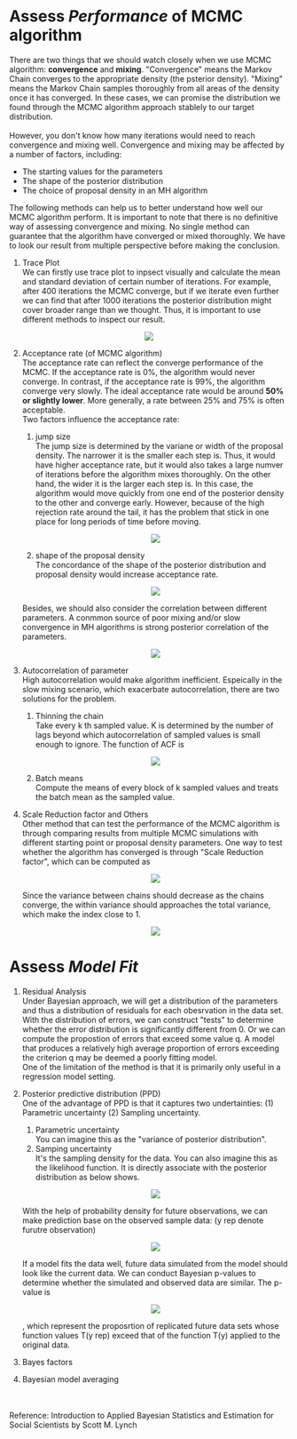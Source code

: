 # Assess *Performance* of MCMC algorithm
There are two things that we should watch closely when we use MCMC algorithm: **convergence** and **mixing**. "Convergence" means the Markov Chain converges to the appropriate density (the psterior density). "Mixing" means the Markov Chain samples thoroughly from all areas of the density once it has converged. In these cases, we can promise the distribution we found through the MCMC algorithm approach stablely to our target distribution.<br/>
<br/>
However, you don't know how many iterations would need to reach convergence and mixing well. Convergence and mixing may be affected by a number of factors, including:
* The starting values for the parameters
* The shape of the posterior distribution
* The choice of proposal density in an MH algorithm

The following methods can help us to better understand how well our MCMC algorithm perform. It is important to note that there is no definitive way of assessing convergence and mixing. No single method can guarantee that the algorithm have converged or mixed thoroughly. We have to look our result from multiple perspective before making the conclusion.

1. Trace Plot<br/>
We can firstly use trace plot to inpsect visually and calculate the mean and standard deviation of certain number of iterations. For example, after 400 iterations the MCMC converge, but if we iterate even further we can find that after 1000 iterations the posterior distribution might cover broader range than we thought. Thus, it is important to use different methods to inspect our result.
<p align="center">
  <img src="https://drive.google.com/uc?export=view&id=1BLG2f9fL0QmaJ599f_BGwd9El0wWU905">
</p>

2. Acceptance rate (of MCMC algorithm)<br/>
The acceptance rate can reflect the converge performance of the MCMC. If the acceptance rate is 0%, the algorithm would never converge. In contrast, if the acceptance rate is 99%, the algorithm converge very slowly. The ideal acceptance rate would be around **50% or slightly lower**. More generally, a rate between 25% and 75% is often acceptable.<br/>
Two factors influence the acceptance rate:<br/>

   1. jump size<br/>
   The jump size is determined by the variane or width of the proposal density. The narrower it is the smaller each step is. Thus, it would have higher acceptance rate, but it would also takes a large numver of iterations before the algorithm mixes thoroughly. On the other hand, the wider it is the larger each step is. In this case, the algorithm would move quickly from one end of the posterior density to the other and converge early. However, because of the high rejection rate around the tail, it has the problem that stick in one place for long periods of time before moving.
   <p align="center">
     <img src="https://drive.google.com/uc?export=view&id=13xvatwT5iOC-cbvuTf0tARHilVLE-4Fw"></p>
      
   2. shape of the proposal density<br/>
   The concordance of the shape of the posterior distribution and proposal density would increase acceptance rate. 
   <p align="center">
       <img src="https://drive.google.com/uc?export=view&id=1ScfEW8LLJaa5TLHiABWhaKNfCc-vkmg9"></p>
    Besides, we should also consider the correlation between different parameters. A conmmon source of poor mixing and/or slow convergence in MH algorithms is strong posterior correlation of the parameters.
    <p align="center">
       <img src="https://drive.google.com/uc?export=view&id=1njVEGngcInsYy6W6-BXHIx16bEYUuFwd"></p>
   
3. Autocorrelation of parameter<br/>
High autocorrelation would make algorithm inefficient. Espeically in the slow mixing scenario, which exacerbate autocorrelation, there are two solutions for the problem. 
   1. Thinning the chain<br/>
   Take every k th sampled value. K is determined by the number of lags beyond which autocorrelation of sampled values is small enough to ignore. The function of ACF is
   <p align="center">
       <img src="https://drive.google.com/uc?export=view&id=1oK8IjVdkMI4DKxBSHMB4oe8Xc7Y2Exd-"></p>
       
   2. Batch means<br/>
   Compute the means of every block of k sampled values and treats the batch mean as the sampled value.


4. Scale Reduction factor and Others<br/>
Other method that can test the performance of the MCMC algorithm is through comparing results from multiple MCMC simulations with different starting point or proposal density parameters. One way to test whether the algorithm has converged is through "Scale Reduction factor", which can be computed as 
   <p align="center">
       <img src="https://drive.google.com/uc?export=view&id=1XnRTE5XUrmT_3Cl3_7xO08-vxSS0OgUn"></p>
   Since the variance between chains should decrease as the chains converge, the within variance should approaches the total variance, which make the index close to 1.
   <p align="center">
       <img src="https://drive.google.com/uc?export=view&id=1dGD2-dnBAw6Y-alBxqZ2tRRH6U9G5OKw"></p>


# Assess *Model Fit*
1. Residual Analysis<br/>
Under Bayesian approach, we will get a distribution of the parameters and thus a distribution of residuals for each obesrvation in the data set. With the distribution of errors, we can construct "tests" to determine whether the error distribution is significantly different from 0. Or we can compute the propostion of errors that exceed some value q. A model that produces a relatively high average proportion of errors exceeding the criterion q may be deemed a poorly fitting model.<br/>
One of the limitation of the method is that it is primarily only useful in a regression model setting.


2. Posterior predictive distribution (PPD)<br/>
One of the advantage of PPD is that it captures two undertainties: (1) Parametric uncertainty (2) Sampling uncertainty.<br/>
   1. Parametric uncertainty<br/>
   You can imagine this as the "variance of posterior distribution".
   2. Samping uncertainty<br/>
   It's the sampling density for the data. You can also imagine this as the likelihood function. It is directly associate with the posterior distribution as below shows.
   <p align="center">
       <img src="https://drive.google.com/uc?export=view&id=10asetiDA0O5GJBEMzgjEaf0LmORol3Zi"></p>
   With the help of probability density for future observations, we can make prediction base on the observed sample data: (y rep denote furutre observation)
   <p align="center">
       <img src="https://drive.google.com/uc?export=view&id=1y9oYH926VCv5KA4y3wQDLEbMEXrlTPNF"></p>
   If a model fits the data well, future data simulated from the model should look like the current data. We can conduct Bayesian p-values to determine whether the simulated and observed data are similar. The p-value is
   <p align="center">
       <img src="https://drive.google.com/uc?export=view&id=1kH0-1Ff572fj-S_-WLxYPBV8kxOiXPp0"></p>
   , which represent the proposrtion of replicated future data sets whose function values T(y rep) exceed that of the function T(y) applied to the original data.

3. Bayes factors


4. Bayesian model averaging


<br/>
<br/>
Reference: Introduction to Applied Bayesian Statistics and Estimation for Social Scientists by Scott M. Lynch 
